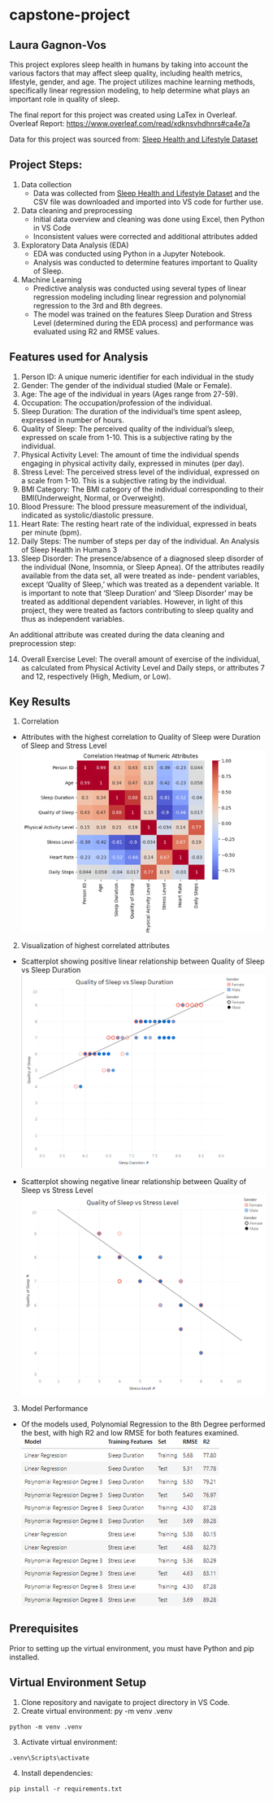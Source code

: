# capstone-project

## Laura Gagnon-Vos

This project explores sleep health in humans by taking into account the various factors that may affect sleep quality, including health metrics, lifestyle, gender, and age. The project utilizes machine learning methods, specifically linear regression modeling, to help determine what plays an important role in quality of sleep. 

The final report for this project was created using LaTex in Overleaf. 
Overleaf Report: https://www.overleaf.com/read/xdknsvhdhnrs#ca4e7a 

Data for this project was sourced from: [Sleep Health and Lifestyle Dataset](https://www.kaggle.com/datasets/uom190346a/sleep-health-and-lifestyle-dataset/data)

## Project Steps:
1. Data collection
    - Data was collected from [Sleep Health and Lifestyle Dataset](https://www.kaggle.com/datasets/uom190346a/sleep-health-and-lifestyle-dataset/data) and the CSV file was downloaded and imported into VS code for further use.
2. Data cleaning and preprocessing
    - Initial data overview and cleaning was done using Excel, then Python in VS Code
    - Inconsistent values were corrected and additional attributes added
3. Exploratory Data Analysis (EDA)
    - EDA was conducted using Python in a Jupyter Notebook.
    - Analysis was conducted to determine features important to Quality of Sleep.
4. Machine Learning
    - Predictive analysis was conducted using several types of linear regression modeling including linear regression and polynomial regression to the 3rd and 8th degrees.
    - The model was trained on the features Sleep Duration and Stress Level (determined during the EDA process) and performance was evaluated using R2 and RMSE values.

   
## Features used for Analysis
1. Person ID: A unique numeric identifier for each individual in the study
2. Gender: The gender of the individual studied (Male or Female).
3. Age: The age of the individual in years (Ages range from 27-59).
4. Occupation: The occupation/profession of the individual.
5. Sleep Duration: The duration of the individual’s time spent asleep, expressed
in number of hours.
6. Quality of Sleep: The perceived quality of the individual’s sleep, expressed
on scale from 1-10. This is a subjective rating by the individual.
7. Physical Activity Level: The amount of time the individual spends engaging
in physical activity daily, expressed in minutes (per day).
8. Stress Level: The perceived stress level of the individual, expressed on a scale
from 1-10. This is a subjective rating by the individual.
9. BMI Category: The BMI category of the individual corresponding to their
BMI(Underweight, Normal, or Overweight).
10. Blood Pressure: The blood pressure measurement of the individual, indicated
as systolic/diastolic pressure.
11. Heart Rate: The resting heart rate of the individual, expressed in beats per
minute (bpm).
12. Daily Steps: The number of steps per day of the individual.
An Analysis of Sleep Health in Humans 3
13. Sleep Disorder: The presence/absence of a diagnosed sleep disorder of the
individual (None, Insomnia, or Sleep Apnea).
Of the attributes readily available from the data set, all were treated as inde-
pendent variables, except ‘Quality of Sleep,’ which was treated as a dependent
variable. It is important to note that ‘Sleep Duration’ and ‘Sleep Disorder’ may
be treated as additional dependent variables. However, in light of this project,
they were treated as factors contributing to sleep quality and thus as independent
variables.

An additional attribute was created during the data cleaning and preprocession step:

14. Overall Exercise Level: The overall amount of exercise of the individual, as
calculated from Physical Activity Level and Daily steps, or attributes 7 and 12,
respectively (High, Medium, or Low).


## Key Results
1. Correlation
  - Attributes with the highest correlation to Quality of Sleep were Duration of Sleep and Stress Level
    ![Screenshot showing correlation matrix of numeric attributes](./Heatmap.png)
    
2. Visualization of highest correlated attributes
  - Scatterplot showing positive linear relationship between Quality of Sleep vs Sleep Duration
![Screenshot showing Quality of Sleep vs Sleep Duration scatterplot](./Scatter_Quality_vs_Duration.png)

  - Scatterplot showing negative linear relationship between Quality of Sleep vs Stress Level
![Screenshot showing Quality of Sleep vs Stress Level scatterplot](./Scatter_Quality_vs_Stress.png)

3. Model Performance
  - Of the models used, Polynomial Regression to the 8th Degree performed the best, with high R2 and low RMSE for both features examined.
![Screenshot showing ML results](./ML_Results.png)
    

## Prerequisites
Prior to setting up the virtual environment, you must have Python and pip installed.


## Virtual Environment Setup
1. Clone repository and navigate to project directory in VS Code.
2. Create virtual environment: py -m venv .venv
~~~
python -m venv .venv
~~~
  
3. Activate virtual environment: 
~~~
.venv\Scripts\activate
~~~
   
4. Install dependencies:
~~~
pip install -r requirements.txt
~~~


